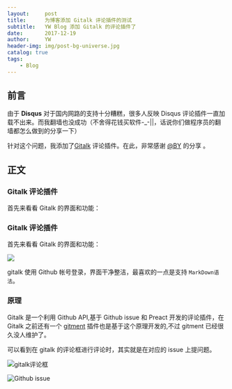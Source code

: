 ```yaml
---
layout:     post
title:      为博客添加 Gitalk 评论插件的测试
subtitle:   YW Blog 添加 Gitalk 的评论插件了
date:       2017-12-19
author:     YW
header-img: img/post-bg-universe.jpg
catalog: true
tags:
    - Blog
---
```

## 前言

由于 **Disqus** 对于国内网路的支持十分糟糕，很多人反映 Disqus 评论插件一直加载不出来。而我翻墙也没成功（不舍得花钱买软件-_-||，话说你们做程序员的翻墙都怎么做到的分享一下）

针对这个问题，我添加了[Gitalk](https://github.com/gitalk/gitalk) 评论插件。在此，非常感谢 [@BY](https://giubaiying.top) 的分享 。

## 正文

### Gitalk 评论插件

首先来看看 Gitalk 的界面和功能：
### Gitalk 评论插件

首先来看看 Gitalk 的界面和功能：

[![](https://ws4.sinaimg.cn/large/006tKfTcgy1fmm4u3j0lmj30nk0kl40i.jpg)](https://gitalk.github.io/)

gitalk 使用 Github 帐号登录，界面干净整洁，最喜欢的一点是支持 `MarkDown语法`。

### 原理

Gitalk 是一个利用 Github API,基于 Github issue 和 Preact 开发的评论插件，在 Gitalk 之前还有一个 [gitment](https://github.com/imsun/gitment) 插件也是基于这个原理开发的,不过 gitment 已经很久没人维护了。

可以看到在 gitalk 的评论框进行评论时，其实就是在对应的 issue 上提问题。

![gitalk评论框](https://ws4.sinaimg.cn/large/006tKfTcgy1fmm5916av1j30i209rab7.jpg)

![Github issue](https://ws4.sinaimg.cn/large/006tKfTcgy1fmm596ggkfj30mx0gfjuk.jpg)